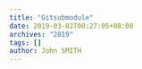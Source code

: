 ```yaml
---
title: "Gitsubmodule"
date: 2019-03-02T00:27:05+08:00
archives: "2019"
tags: []
author: John SMITH
---
```


